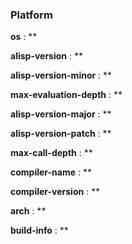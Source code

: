 ### Platform


**os** : **

**alisp-version** : **

**alisp-version-minor** : **

**max-evaluation-depth** : **

**alisp-version-major** : **

**alisp-version-patch** : **

**max-call-depth** : **

**compiler-name** : **

**compiler-version** : **

**arch** : **

**build-info** : **

